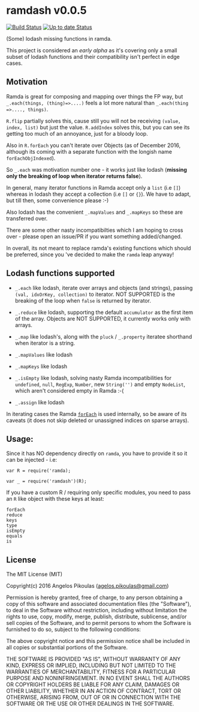 # ramdash v0.0.5 

[![Build Status](https://travis-ci.org/anodynos/ramdash.svg?branch=master)](https://travis-ci.org/anodynos/ramdash)
[![Up to date Status](https://david-dm.org/anodynos/ramdash.png)](https://david-dm.org/anodynos/ramdash)

(Some) lodash missing functions in ramda.

This project is considered an *early alpha* as it's covering only a small subset of lodash functions and their compatibility isn't perfect in edge cases. 

## Motivation 

Ramda is great for composing and mapping over things the FP way, but `_.each(things, (thing)=>....)` feels a lot more natural than `_.each(thing =>...., things)`. 

`R.flip` partially solves this, cause still you will not be receiving `(value, index, list)` but just the value. `R.addIndex` solves this, but you can see its getting too much of an annoyance, just for a bloody loop.

Also in `R.forEach` you can't iterate over Objects (as of December 2016, although its coming with a separate function with the longish name `forEachObjIndexed`). 

So `_.each` was motivation number one - it works just like lodash (__missing only the breaking of loop when iterator returns false__).      
 
In general, many iterator functions in Ramda accept only a `list` (i.e `[]`) whereas in lodash they accept a collection (i.e `[]` or `{}`). We have to adapt, but till then, some convenience please :-)  

Also lodash has the convenient `_.mapValues` and `_.mapKeys` so these are transferred over. 

There are some other nasty incompatibilties which I am hoping to cross over - please open an issue/PR if you want something added/changed. 

In overall, its not meant to replace ramda's existing functions which should be preferred, since you 've decided to make the `ramda` leap anyway!

## Lodash functions supported 

  * `_.each` like lodash, iterate over arrays and objects (and strings), passing `(val, idxOrKey, collection)` to iterator. NOT SUPPORTED is the breaking of the loop when `false` is returned by iterator.
   
  * `_.reduce` like lodash, supporting the default `accumulator` as the first item of the array. Objects are NOT SUPPORTED, it currently works only with arrays. 

  * `_.map`  like lodash's, along with the `pluck` / `_.property` iteratee shorthand  when iterator is a string.   

  * `_.mapValues` like lodash  

  * `_.mapKeys`   like lodash 
  
  * `_.isEmpty`   like lodash, solving nasty Ramda incompatibilities for `undefined`, `null`, `RegExp`, `Number`, new `String('')` and empty `NodeList`, which aren't considered empty in Ramda :-( 

  * `_.assign`    like lodash
  
In iterating cases the Ramda [`forEach`](http://ramdajs.com/docs/#forEach) is used internally, so be aware of its caveats (it does not skip deleted or unassigned indices on sparse arrays). 
                                                           
## Usage:

Since it has NO dependency directly on `ramda`, you have to provide it so it can be injected - i.e:  

    var R = require('ramda);
    
    var _ = require('ramdash')(R);  

If you have a custom R / requiring only specific modules, you need to pass an `R` like object with these keys at least:

    forEach 
    reduce 
    keys 
    type 
    isEmpty 
    equals
    is

## License

The MIT License (MIT)

Copyright(c) 2016 Angelos Pikoulas (agelos.pikoulas@gmail.com)

Permission is hereby granted, free of charge, to any person
obtaining a copy of this software and associated documentation
files (the "Software"), to deal in the Software without
restriction, including without limitation the rights to use,
copy, modify, merge, publish, distribute, sublicense, and/or sell
copies of the Software, and to permit persons to whom the
Software is furnished to do so, subject to the following
conditions:

The above copyright notice and this permission notice shall be
included in all copies or substantial portions of the Software.

THE SOFTWARE IS PROVIDED "AS IS", WITHOUT WARRANTY OF ANY KIND,
EXPRESS OR IMPLIED, INCLUDING BUT NOT LIMITED TO THE WARRANTIES
OF MERCHANTABILITY, FITNESS FOR A PARTICULAR PURPOSE AND
NONINFRINGEMENT. IN NO EVENT SHALL THE AUTHORS OR COPYRIGHT
HOLDERS BE LIABLE FOR ANY CLAIM, DAMAGES OR OTHER LIABILITY,
WHETHER IN AN ACTION OF CONTRACT, TORT OR OTHERWISE, ARISING
FROM, OUT OF OR IN CONNECTION WITH THE SOFTWARE OR THE USE OR
OTHER DEALINGS IN THE SOFTWARE.
